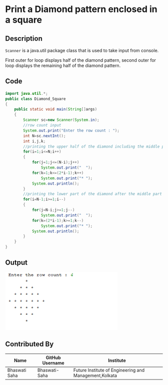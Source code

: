 # Print a Diamond pattern enclosed in a square

## Description

`Scanner` is a java.util package class that is used to take input from console. 

First outer for loop displays half of the diamond pattern, second outer for loop displays the remaining half of the diamond pattern.

## Code
```Java
import java.util.*;
public class Diamond_Square 
{
    public static void main(String[]args)
    {
        Scanner sc=new Scanner(System.in);
        //row count input
        System.out.print("Enter the row count : ");
        int N=sc.nextInt();
        int i,j,k;
        //printing the upper half of the diamond including the middle part
        for(i=1;i<=N;i++)
        {
            for(j=1;j<=(N-i);j++)
                System.out.print("  ");
            for(k=1;k<=(2*i-1);k++)
                System.out.print("* ");
            System.out.println();
        }
        //printing the lower part of the diamond after the middle part
        for(i=N-1;i>=1;i--)
        {
            for(j=N-i;j>=1;j--)
                System.out.print("  ");
            for(k=(2*i-1);k>=1;k--)
                System.out.print("* ");
            System.out.println();
        }
    }
}
```

## Output

![Code Output](./output.png)

## Contributed By

| Name         | GitHub Username                                 | Institute                                              |
| -------------| ------------------------------------------------| -------------------------------------------------------|
| Bhaswati Saha| Bhaswati-Saha                                   | Future Institute of Engineering and Management,Kolkata |
